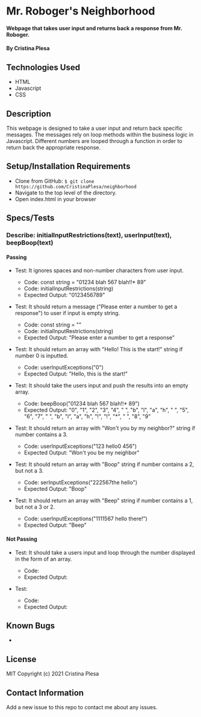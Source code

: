 # Mr. Roboger's Neighborhood

#### Webpage that takes user input and returns back a response from Mr. Roboger.

#### By Cristina Plesa

## Technologies Used

* HTML
* Javascript
* CSS

## Description

This webpage is designed to take a user input and return back specific messages. The messages rely on loop methods within the business logic in Javascript. Different numbers are looped through a function in order to return back the appropriate response.

## Setup/Installation Requirements

* Clone from GitHub: `$ git clone https://github.com/CristinaPlesa/neighborhood`
* Navigate to the top level of the directory.
* Open index.html in your browser

## Specs/Tests

### Describe: initialInputRestrictions(text), userInput(text), beepBoop(text)

#### Passing

* Test: It ignores spaces and non-number characters from user input.
  * Code: const string = "01234 blah 567 blah!!* 89"
  * Code: initialInputRestrictions(string)
  * Expected Output: "0123456789"

* Test: It should return a message ("Please enter a number to get a response") to user if input is empty string.
  * Code: const string = ""
  * Code: initialInputRestrictions(string)
  * Expected Output: "Please enter a number to get a response"

* Test: It should return an array with "Hello! This is the start!" string if number 0 is inputted.
  * Code: userInputExceptions("0")
  * Expected Output: "Hello, this is the start!"

* Test: It should take the users input and push the results into an empty array.
  * Code: beepBoop("01234 blah 567 blah!!* 89")
  * Expected Output: "0", "1", "2", "3", "4", " ", "b", "l", "a", "h", " ", "5", "6", "7", " ", "b", "l", "a", "h", "!", "!", "*", " ", "8", "9"

* Test: It should return an array with "Won't you by my neighbor?" string if number contains a 3.
  * Code: userInputExceptions("123 hello0 456")
  * Expected Output: "Won't you be my neighbor"

* Test: It should return an array with "Boop" string if number contains a 2, but not a 3.
  * Code: serInputExceptions("222567the hello")
  * Expected Output: "Boop"

* Test: It should return an array with "Beep" string if number contains a 1, but not a 3 or 2.
  * Code: userInputExceptions("1111567 hello there!")
  * Expected Output: "Beep"

#### Not Passing

<!-- * Test: It receives a text string from a user and coverts it to a integar.
  * Code: 
  * Expected Output: -->

* Test: It should take a users input and loop through the number displayed in the form of an array.
  * Code:
  * Expected Output:

* Test: 
  * Code: 
  * Expected Output:

## Known Bugs

* 

## License

MIT Copyright (c) 2021 Cristina Plesa

## Contact Information

Add a new issue to this repo to contact me about any issues.